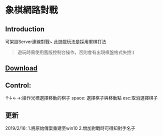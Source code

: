 # 象棋網路對戰

## Introduction
可架設Server連線對戰~
此遊戲玩法是採用軍棋打法

>遊玩時需使用舊版控制台操作，否則會有出現棋盤格式失控:)

## [Download](https://github.com/rebirth00723/Shogi_Online/blob/master/Release.zip?raw=true)
## Control:
↑↓←→:操作光標選擇移動的棋子
space: 選擇棋子與移動點
esc:取消選擇棋子


## 更新
2019/2/16:
1.將原始傳案重建至win10
2.增加對戰時可得知對手名子
